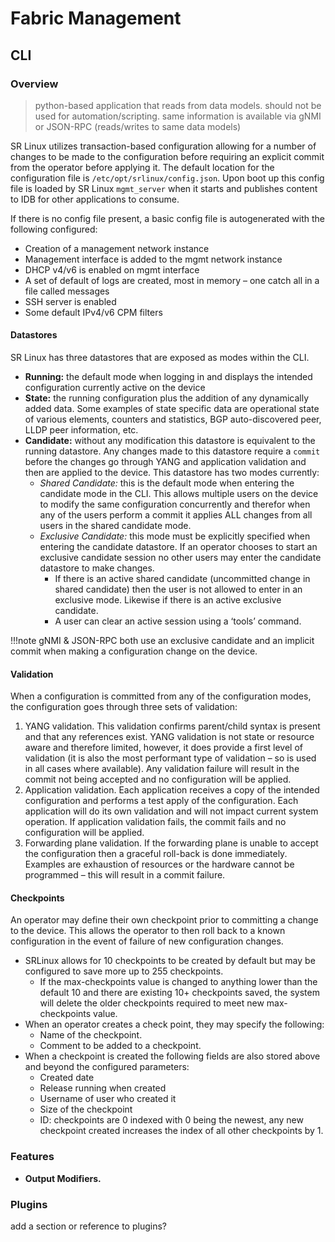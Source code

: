 # Fabric Management

## CLI

### Overview

> python-based application that reads from data models.  should not be used for automation/scripting.  same information is available via gNMI or JSON-RPC (reads/writes to same data models)


SR Linux utilizes transaction-based configuration allowing for a number of changes to be made to the configuration before requiring an explicit commit from the operator before applying it.
The default location for the configuration file is `/etc/opt/srlinux/config.json`.
Upon boot up this config file is loaded by SR Linux `mgmt_server` when it starts and publishes content to IDB for other applications to consume.

If there is no config file present, a basic config file is autogenerated with the following configured:

* Creation of a management network instance
* Management interface is added to the mgmt network instance
* DHCP v4/v6 is enabled on mgmt interface
* A set of default of logs are created, most in memory – one catch all in a file called messages
* SSH server is enabled
* Some default IPv4/v6 CPM filters

#### Datastores

SR Linux has three datastores that are exposed as modes within the CLI.

* **Running:** the default mode when logging in and displays the intended configuration currently active on the device
* **State:** the running configuration plus the addition of any dynamically added data.  Some examples of state specific data are operational state of various elements, counters and statistics, BGP auto-discovered peer, LLDP peer information, etc.
* **Candidate:** without any modification this datastore is equivalent to the running datastore. Any changes made to this datastore require a `commit` before the changes go through YANG and application validation and then are applied to the device. This datastore has two modes currently:
    * *Shared Candidate:* this is the default mode when entering the candidate mode in the CLI.  This allows multiple users on the device to modify the same configuration concurrently and therefor when any of the users perform a commit it applies ALL changes from all users in the shared candidate mode.
    * *Exclusive Candidate:* this mode must be explicitly specified when entering the candidate datastore.  If an operator chooses to start an exclusive candidate session no other users may enter the candidate datastore to make changes.
        * If there is an active shared candidate (uncommitted change in shared candidate) then the user is not allowed to enter in an exclusive mode.  Likewise if there is an active exclusive candidate.
        * A user can clear an active session using a ‘tools’ command.

!!!note
    gNMI & JSON-RPC both use an exclusive candidate and an implicit commit when making a configuration change on the device.

#### Validation

When a configuration is committed from any of the configuration modes, the configuration goes through three sets of validation:

1. YANG validation.
This validation confirms parent/child syntax is present and that any references exist.
YANG validation is not state or resource aware and therefore limited, however, it does provide a first level of validation (it is also the most performant type of validation – so is used in all cases where available).
Any validation failure will result in the commit not being accepted and no configuration will be applied.
2. Application validation.
Each application receives a copy of the intended configuration and performs a test apply of the configuration.
Each application will do its own validation and will not impact current system operation.
If application validation fails, the commit fails and no configuration will be applied.	
3. Forwarding plane validation.
If the forwarding plane is unable to accept the configuration then a graceful roll-back is done immediately.
Examples are exhaustion of resources or the hardware cannot be programmed – this will result in a commit failure.

#### Checkpoints

An operator may define their own checkpoint prior to committing a change to the device.  This allows the operator to then roll back to a known configuration in the event of failure of new configuration changes.

* SRLinux allows for 10 checkpoints to be created by default but may be configured to save more up to 255 checkpoints. 
    * If the max-checkpoints value is changed to anything lower than the default 10 and there are existing 10+ checkpoints saved, the system will delete the older checkpoints required to meet new max-checkpoints value.
* When an operator creates a check point, they may specify the following:
    * Name of the checkpoint.
    * Comment to be added to a checkpoint.
* When a checkpoint is created the following fields are also stored above and beyond the configured parameters:
    * Created date
    * Release running when created
    * Username of user who created it
    * Size of the checkpoint
    * ID: checkpoints are 0 indexed with 0 being the newest, any new checkpoint created increases the index of all other checkpoints by 1.	


### Features

* **Output Modifiers.** 



### Plugins

add a section or reference to plugins?

